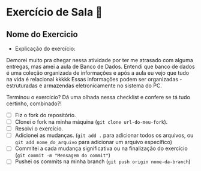 # Exercício de Sala 🏫  

## Nome do Exercicio

- Explicação do exercício: 

Demorei muito pra chegar nessa atividade por ter me atrasado com alguma entregas, mas amei a aula de Banco de Dados. Entendi que banco de dados é uma coleção organizada de informações
e após a aula eu vejo que tudo na vida é relacional kkkkk
Essas informações podem ser organizadas - estruturadas e armazendas eletronicamente no sistema do PC.

Terminou o exercício? Dá uma olhada nessa checklist e confere se tá tudo certinho, combinado?!

- [ ] Fiz o fork do repositório.
- [ ] Clonei o fork na minha máquina (`git clone url-do-meu-fork`).
- [ ] Resolvi o exercício.
- [ ] Adicionei as mudanças. (`git add .` para adicionar todos os arquivos, ou `git add nome_do_arquivo` para adicionar um arquivo específico)
- [ ] Commitei a cada mudança significativa ou na finalização do exercício (`git commit -m "Mensagem do commit"`)
- [ ] Pushei os commits na minha branch (`git push origin nome-da-branch`)
